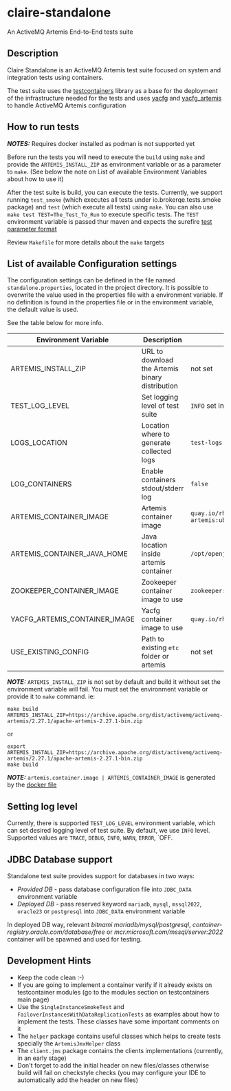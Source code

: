 # claire-standalone
An ActiveMQ Artemis End-to-End tests suite

## Description
Claire Standalone is an ActiveMQ Artemis test suite focused on system and integration tests using containers.

The test suite uses the [testcontainers]((https://www.testcontainers.org)) library as a base for the deployment of the
infrastructure needed for the tests and uses [yacfg](https://github.com/rh-messaging-qe/yacfg) and
[yacfg_artemis](https://github.com/rh-messaging-qe/yacfg_artemis) to handle ActiveMQ Artemis configuration

## How to run tests
**_NOTES:_** Requires docker installed as podman is not supported yet

Before run the tests you will need to execute the `build` using `make` and provide the `ARTEMIS_INSTALL_ZIP` as 
environment variable or as a parameter to `make`. (See below the note on List of available Environment Variables about 
how to use it)

After the test suite is build, you can execute the tests.
Currently, we support running `test_smoke` (which executes all tests under io.brokerqe.tests.smoke package) and 
`test` (which execute all tests) using `make`. You can also use `make test TEST=The_Test_To_Run` to execute
specific tests. The `TEST` environment variable is passed thur maven and expects the surefire
[test parameter format](https://maven.apache.org/surefire/maven-surefire-plugin/test-mojo.html#test)

Review `Makefile` for more details about the `make` targets

## List of available Configuration settings
The configuration settings can be defined in the file named `standalone.properties`, located in the project directory. 
It is possible to overwrite the value used in the properties file with a environment variable. If no definition is found
in the properties file or in the environment variable, the default value is used.

See the table below for more info.

| Environment Variable          | Description                                     | Default                                                | Possible values     |
|-------------------------------|-------------------------------------------------|--------------------------------------------------------|--------------------------------------------------|
| ARTEMIS_INSTALL_ZIP           | URL to download the Artemis binary distribution | not set                                                | \<url\>                                        |
| TEST_LOG_LEVEL                | Set logging level of test suite                 | `INFO` set in `logback.xml`                            | `TRACE`, `DEBUG`, `INFO`, `WARN`, `ERROR`, `OFF` |
| LOGS_LOCATION                 | Location where to generate collected logs       | `test-logs`                                            | \<directory\>                                  |
| LOG_CONTAINERS                | Enable containers stdout/stderr log             | `false`                                                | `true`, `false`                                |
| ARTEMIS_CONTAINER_IMAGE       | Artemis container image                         | `quay.io/rhmessagingqe/claire-standalone-artemis:ubi9` | Any RedHat based <image_registry>              |
| ARTEMIS_CONTAINER_JAVA_HOME   | Java location inside artemis container          | `/opt/openjdk-java-11`                                 | \<directory\>                                  |
| ZOOKEEPER_CONTAINER_IMAGE     | Zookeeper container image to use                | `zookeeper:latest`                                     | <image_registry>                               |
| YACFG_ARTEMIS_CONTAINER_IMAGE | Yacfg container image to use                    | `quay.io/rhmessagingqe/yacfg_artemis:latest`           | <image_registry>                               |
| USE_EXISTING_CONFIG           | Path to existing `etc` folder or artemis        | not set                                                | \<directory\>                                 |

**_NOTE:_** `ARTEMIS_INSTALL_ZIP` is not set by default and build it without set the environment variable will fail.
You must set the environment variable or provide it to `make` command. ie:
```shell
make build ARTEMIS_INSTALL_ZIP=https://archive.apache.org/dist/activemq/activemq-artemis/2.27.1/apache-artemis-2.27.1-bin.zip
```
or
```shell
export ARTEMIS_INSTALL_ZIP=https://archive.apache.org/dist/activemq/activemq-artemis/2.27.1/apache-artemis-2.27.1-bin.zip
make build
```

**_NOTE:_** `artemis.container.image | ARTEMIS_CONTAINER_IMAGE` is generated by the [docker file](dockerfiles/artemis)

## Setting log level
Currently, there is supported `TEST_LOG_LEVEL` environment variable, which can set desired logging level
of test suite. By default, we use `INFO` level. Supported values are `TRACE`, `DEBUG`, `INFO`, `WARN`,
`ERROR`, `OFF.

## JDBC Database support
Standalone test suite provides support for databases in two ways:
* _Provided DB_ - pass database configuration file into `JDBC_DATA` environment variable
* _Deployed DB_ - pass reserved keyword `mariadb`, `mysql`, `mssql2022`, `oracle23` or `postgresql` into `JDBC_DATA` environment variable

In deployed DB way, relevant _bitnami mariadb/mysql/postgresql_, _container-registry.oracle.com/database/free_ or _mcr.microsoft.com/mssql/server:2022_  container will be spawned and used for testing.

## Development Hints
- Keep the code clean :-)
- If you are going to implement a container verify if it already exists on testcontainer modules (go to the modules 
section on testcontainers main page)
- Use the `SingleInstanceSmokeTest` and `FailoverInstancesWithDataReplicationTests` as examples about how to implement
the tests. These classes have some important comments on it
- The `helper` package contains useful classes which helps to create tests specially the `ArtemisJmxHelper` class
- The `client.jms` package contains the clients implementations (currently, in an early stage)
- Don't forget to add the initial header on new files/classes otherwise build will fail on checkstyle checks (you may 
configure your IDE to automatically add the header on new files)
